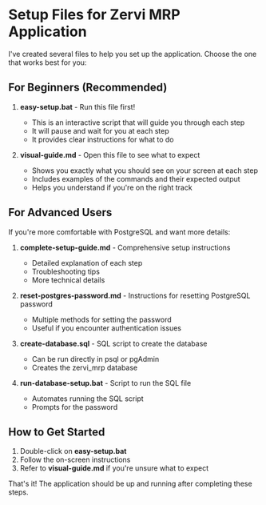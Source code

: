 # Setup Files for Zervi MRP Application

I've created several files to help you set up the application. Choose the one that works best for you:

## For Beginners (Recommended)

1. **easy-setup.bat** - Run this file first!
   - This is an interactive script that will guide you through each step
   - It will pause and wait for you at each step
   - It provides clear instructions for what to do

2. **visual-guide.md** - Open this file to see what to expect
   - Shows you exactly what you should see on your screen at each step
   - Includes examples of the commands and their expected output
   - Helps you understand if you're on the right track

## For Advanced Users

If you're more comfortable with PostgreSQL and want more details:

1. **complete-setup-guide.md** - Comprehensive setup instructions
   - Detailed explanation of each step
   - Troubleshooting tips
   - More technical details

2. **reset-postgres-password.md** - Instructions for resetting PostgreSQL password
   - Multiple methods for setting the password
   - Useful if you encounter authentication issues

3. **create-database.sql** - SQL script to create the database
   - Can be run directly in psql or pgAdmin
   - Creates the zervi_mrp database

4. **run-database-setup.bat** - Script to run the SQL file
   - Automates running the SQL script
   - Prompts for the password

## How to Get Started

1. Double-click on **easy-setup.bat**
2. Follow the on-screen instructions
3. Refer to **visual-guide.md** if you're unsure what to expect

That's it! The application should be up and running after completing these steps.